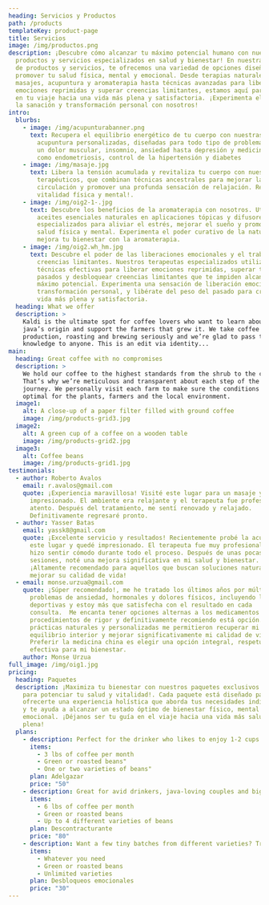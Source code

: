 ```yaml
---
heading: Servicios y Productos
path: /products
templateKey: product-page
title: Servicios
image: /img/productos.png
description: ¡Descubre cómo alcanzar tu máximo potencial humano con nuestros
  productos y servicios especializados en salud y bienestar! En nuestra sección
  de productos y servicios, te ofrecemos una variedad de opciones diseñadas para
  promover tu salud física, mental y emocional. Desde terapias naturales como
  masajes, acupuntura y aromaterapia hasta técnicas avanzadas para liberar
  emociones reprimidas y superar creencias limitantes, estamos aquí para guiarte
  en tu viaje hacia una vida más plena y satisfactoria. ¡Experimenta el poder de
  la sanación y transformación personal con nosotros!
intro:
  blurbs:
    - image: /img/acupunturabanner.png
      text: Recupera el equilibrio energético de tu cuerpo con nuestras sesiones de
        acupuntura personalizadas, diseñadas para todo tipo de problemas, desde
        un dolor muscular, insomnio, ansiedad hasta depresión y medicina interna
        como endometriosis, control de la hipertensión y diabetes
    - image: /img/masaje.jpg
      text: Libera la tensión acumulada y revitaliza tu cuerpo con nuestros masajes
        terapéuticos, que combinan técnicas ancestrales para mejorar la
        circulación y promover una profunda sensación de relajación. Renueva tu
        vitalidad física y mental!.
    - image: /img/oig2-1-.jpg
      text: Descubre los beneficios de la aromaterapia con nosotros. Utilizamos
        aceites esenciales naturales en aplicaciones tópicas y difusores
        especializados para aliviar el estrés, mejorar el sueño y promover la
        salud física y mental. Experimenta el poder curativo de la naturaleza y
        mejora tu bienestar con la aromaterapia.
    - image: /img/oig2.wh_hm.jpg
      text: Descubre el poder de las liberaciones emocionales y el trabajo con
        creencias limitantes. Nuestros terapeutas especializados utilizan
        técnicas efectivas para liberar emociones reprimidas, superar traumas
        pasados y desbloquear creencias limitantes que te impiden alcanzar tu
        máximo potencial. Experimenta una sensación de liberación emocional y
        transformación personal, y libérate del peso del pasado para crear una
        vida más plena y satisfactoria.
  heading: What we offer
  description: >
    Kaldi is the ultimate spot for coffee lovers who want to learn about their
    java’s origin and support the farmers that grew it. We take coffee
    production, roasting and brewing seriously and we’re glad to pass that
    knowledge to anyone. This is an edit via identity...
main:
  heading: Great coffee with no compromises
  description: >
    We hold our coffee to the highest standards from the shrub to the cup.
    That’s why we’re meticulous and transparent about each step of the coffee’s
    journey. We personally visit each farm to make sure the conditions are
    optimal for the plants, farmers and the local environment.
  image1:
    alt: A close-up of a paper filter filled with ground coffee
    image: /img/products-grid3.jpg
  image2:
    alt: A green cup of a coffee on a wooden table
    image: /img/products-grid2.jpg
  image3:
    alt: Coffee beans
    image: /img/products-grid1.jpg
testimonials:
  - author: Roberto Avalos
    email: r.avalos@gmail.com
    quote: ¡Experiencia maravillosa! Visité este lugar para un masaje y quedé
      impresionado. El ambiente era relajante y el terapeuta fue profesional y
      atento. Después del tratamiento, me sentí renovado y relajado.
      Definitivamente regresaré pronto.
  - author: Yasser Batas
    email: yassk8@gmail.com
    quote: ¡Excelente servicio y resultados! Recientemente probé la acupuntura en
      este lugar y quedé impresionado. El terapeuta fue muy profesional y me
      hizo sentir cómodo durante todo el proceso. Después de unas pocas
      sesiones, noté una mejora significativa en mi salud y bienestar.
      ¡Altamente recomendado para aquellos que buscan soluciones naturales para
      mejorar su calidad de vida!
  - email: monse.urzua@gmail.com
    quote: ¡Súper recomendado!, me he tratado los últimos años por múltiples
      problemas de ansiedad, hormonales y dolores físicos, incluyendo lesiones
      deportivas y estoy más que satisfecha con el resultado en cada
      consulta.  Me encanta tener opciones alternas a los medicamentos y
      procedimientos de rigor y definitivamente recomiendo está opción. Sus
      prácticas naturales y personalizadas me permitieron recuperar mi
      equilibrio interior y mejorar significativamente mi calidad de vida.
      Preferir la medicina china es elegir una opción integral, respetuosa y
      efectiva para mi bienestar.
    author: Monse Urzua
full_image: /img/oig1.jpg
pricing:
  heading: Paquetes
  description: ¡Maximiza tu bienestar con nuestros paquetes exclusivos diseñados
    para potenciar tu salud y vitalidad!. Cada paquete está diseñado para
    ofrecerte una experiencia holística que aborda tus necesidades individuales
    y te ayuda a alcanzar un estado óptimo de bienestar físico, mental y
    emocional. ¡Déjanos ser tu guía en el viaje hacia una vida más saludable y
    plena!
  plans:
    - description: Perfect for the drinker who likes to enjoy 1-2 cups per day.
      items:
        - 3 lbs of coffee per month
        - Green or roasted beans"
        - One or two varieties of beans"
      plan: Adelgazar
      price: "50"
    - description: Great for avid drinkers, java-loving couples and bigger crowds
      items:
        - 6 lbs of coffee per month
        - Green or roasted beans
        - Up to 4 different varieties of beans
      plan: Descontracturante
      price: "80"
    - description: Want a few tiny batches from different varieties? Try our custom plan
      items:
        - Whatever you need
        - Green or roasted beans
        - Unlimited varieties
      plan: Desbloqueos emocionales
      price: "30"
---
```

